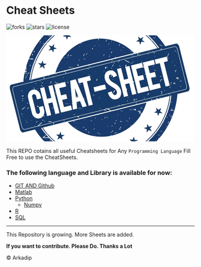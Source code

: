 # Cheat Sheets
![forks](https://img.shields.io/github/forks/darkmatter18/cheatsheet)
![stars](https://img.shields.io/github/stars/darkmatter18/cheatsheet)
![license](https://img.shields.io/github/license/darkmatter18/cheatsheet)

![logo](./images/logo.jpg)

This REPO cotains all useful Cheatsheets for Any `Programming Language`
Fill Free to use the CheatSheets.

### The following language and Library is available for now:

- [GIT AND Github](./GIT%20and%20Github)
- [Matlab](./Matlab)
- [Python](./Python)
    - [Numpy](./Numpy)
- [R](./R)
- [SQL](./SQL)

---
This Repository is growing. More Sheets are added.

**If you want to contribute. Please Do. Thanks a Lot**

&copy; Arkadip
